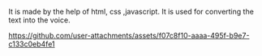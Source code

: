 It is made by the help of html, css ,javascript. It is used for converting the text into the voice.





https://github.com/user-attachments/assets/f07c8f10-aaaa-495f-b9e7-c133c0eb4fe1

